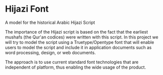 # Hijazi Font
A model for the historical Arabic Hijazi Script

The importance of the Hijazi script is based on the fact that the earliest mushafs (the Qur'an codices) were written with this script. In this project we will try to model the script using a Truetype/Opentype font that will enable users to model the script and include it in application documents such as  word processing, design, or web documents.

The approach is to use current standard font technologies that are independent of platform, thus enabling the wide usage of the product.
